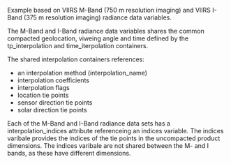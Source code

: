 Example based on VIIRS M-Band (750 m resolution imaging) and VIIRS I-Band (375 m resolution imaging) radiance data variables.

The M-Band and I-Band radiance data variables shares the common compacted geolocation, viweing angle and time defined by the tp_interpolation and time_iterpolation containers.

The shared interpolation containers references:
  - an interpolation method (interpolation_name)
  - interpolation coefficients
  - interpolation flags
  - location tie points
  - sensor direction tie points 
  - solar direction tie points

Each of the M-Band and I-Band radiance data sets has a interpolation_indices attribute referenceing an indices variable. The indices varibale provides the indices of the tie points in the uncompacted product dimensions.  The indices varibale are not shared between the M- and I bands, as these have different dimensions. 

